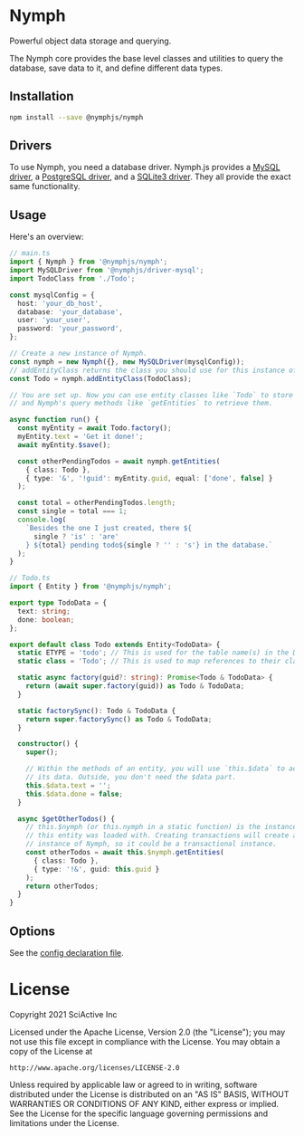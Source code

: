 # Nymph

Powerful object data storage and querying.

The Nymph core provides the base level classes and utilities to query the database, save data to it, and define different data types.

## Installation

```sh
npm install --save @nymphjs/nymph
```

## Drivers

To use Nymph, you need a database driver. Nymph.js provides a [MySQL driver](../driver-mysql/README.md), a [PostgreSQL driver](../driver-postgresql/README.md), and a [SQLite3 driver](../driver-sqlite3/README.md). They all provide the exact same functionality.

## Usage

Here's an overview:

```ts
// main.ts
import { Nymph } from '@nymphjs/nymph';
import MySQLDriver from '@nymphjs/driver-mysql';
import TodoClass from './Todo';

const mysqlConfig = {
  host: 'your_db_host',
  database: 'your_database',
  user: 'your_user',
  password: 'your_password',
};

// Create a new instance of Nymph.
const nymph = new Nymph({}, new MySQLDriver(mysqlConfig));
// addEntityClass returns the class you should use for this instance of Nymph.
const Todo = nymph.addEntityClass(TodoClass);

// You are set up. Now you can use entity classes like `Todo` to store data,
// and Nymph's query methods like `getEntities` to retrieve them.

async function run() {
  const myEntity = await Todo.factory();
  myEntity.text = 'Get it done!';
  await myEntity.$save();

  const otherPendingTodos = await nymph.getEntities(
    { class: Todo },
    { type: '&', '!guid': myEntity.guid, equal: ['done', false] }
  );

  const total = otherPendingTodos.length;
  const single = total === 1;
  console.log(
    `Besides the one I just created, there ${
      single ? 'is' : 'are'
    } ${total} pending todo${single ? '' : 's'} in the database.`
  );
}
```

```ts
// Todo.ts
import { Entity } from '@nymphjs/nymph';

export type TodoData = {
  text: string;
  done: boolean;
};

export default class Todo extends Entity<TodoData> {
  static ETYPE = 'todo'; // This is used for the table name(s) in the DB.
  static class = 'Todo'; // This is used to map references to their class.

  static async factory(guid?: string): Promise<Todo & TodoData> {
    return (await super.factory(guid)) as Todo & TodoData;
  }

  static factorySync(): Todo & TodoData {
    return super.factorySync() as Todo & TodoData;
  }

  constructor() {
    super();

    // Within the methods of an entity, you will use `this.$data` to access
    // its data. Outside, you don't need the $data part.
    this.$data.text = '';
    this.$data.done = false;
  }

  async $getOtherTodos() {
    // this.$nymph (or this.nymph in a static function) is the instance of Nymph
    // this entity was loaded with. Creating transactions will create a new
    // instance of Nymph, so it could be a transactional instance.
    const otherTodos = await this.$nymph.getEntities(
      { class: Todo },
      { type: '!&', guid: this.guid }
    );
    return otherTodos;
  }
}
```

## Options

See the [config declaration file](src/conf/d.ts).

# License

Copyright 2021 SciActive Inc

Licensed under the Apache License, Version 2.0 (the "License");
you may not use this file except in compliance with the License.
You may obtain a copy of the License at

    http://www.apache.org/licenses/LICENSE-2.0

Unless required by applicable law or agreed to in writing, software
distributed under the License is distributed on an "AS IS" BASIS,
WITHOUT WARRANTIES OR CONDITIONS OF ANY KIND, either express or implied.
See the License for the specific language governing permissions and
limitations under the License.
